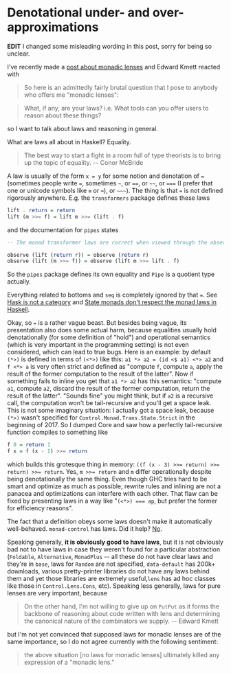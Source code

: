 # Denotational under- and over-approximations

**EDIT** I changed some misleading wording in this post, sorry for being so unclear.

I've recently made a [post about monadic lenses](https://github.com/effectfully/sketches/tree/master/extensible-monadic-lenses) and Edward Kmett reacted with

> So here is an admittedly fairly brutal question that I pose to anybody who offers me "monadic lenses":

> What, if any, are your laws? i.e. What tools can you offer users to reason about these things?

so I want to talk about laws and reasoning in general.

What are laws all about in Haskell? Equality.

> The best way to start a fight in a room full of type theorists is to bring up the topic of equality. -- Conor McBride

A law is usually of the form `x = y` for some notion and denotation of `=` (sometimes people write `=`, sometimes `~`, or `==`, or `~~`, or `===` (I prefer that one or unicode symbols like `≡` or `≈`), or `~~~`). The thing is that `=` is not defined rigorously anywhere. E.g. the `transformers` package defines these laws

```haskell
lift . return = return
lift (m >>= f) = lift m >>= (lift . f)
```

and the documentation for `pipes` states

```haskell
-- The monad transformer laws are correct when viewed through the observe function:

observe (lift (return r)) = observe (return r)
observe (lift (m >>= f)) = observe (lift m >>= lift . f)
```

So the `pipes` package defines its own equality and `Pipe` is a quotient type actually.

Everything related to bottoms and `seq` is completely ignored by that `=`. See [Hask is not a category](http://math.andrej.com/2016/08/06/hask-is-not-a-category/) and [State monads don't respect the monad laws in Haskell](https://mail.haskell.org/pipermail/haskell/2002-May/009622.html).

Okay, so `=` is a rather vague beast. But besides being vague, its presentation also does some actual harm, because equalities usually hold denotationally (for some definition of "hold") and operational semantics (which is very important in the programming setting) is not even considered, which can lead to true bugs. Here is an example: by default `(*>)` is defined in terms of `(<*>)` like this: `a1 *> a2 = (id <$ a1) <*> a2` and `f <*> a` is very often strict and defined as "compute `f`, compute `a`, apply the result of the former computation to the result of the latter". Now if something fails to inline you get that `a1 *> a2` has this semantics: "compute `a1`, compute `a2`, discard the result of the former computation, return the result of the latter". "Sounds fine" you might think, but if `a2` is a recursive call, the computation won't be tail-recursive and you'll get a space leak. This is not some imaginary situation: I actually got a space leak, because `(*>)` wasn't specified for `Control.Monad.Trans.State.Strict` in the beginning of 2017. So I dumped Core and saw how a perfectly tail-recursive function compiles to something like

```haskell
f 0 = return 1
f x = f (x - 1) >>= return
```

which builds this grotesque thing in memory: `((f (x - 3) >>= return) >>= return) >>= return`. Yes, `m >>= return` and `m` differ operationally despite being denotationally the same thing. Even though GHC tries hard to be smart and optimize as much as possible, rewrite rules and inlining are not a panacea and optimizations can interfere with each other. That flaw can be fixed by presenting laws in a way like "`(<*>) === ap`, but prefer the former for efficiency reasons".

The fact that a definition obeys some laws doesn't make it automatically well-behaved. `monad-control` has laws. Did it help? [No](http://blog.ezyang.com/2012/01/monadbasecontrol-is-unsound/).

Speaking generally, **it is obviously good to have laws**, but it is not obviously bad not to have laws in case they weren't found for a particular abstraction (`Foldable`, `Alternative`, `MonadPlus` -- all these do not have clear laws and they're in `base`, laws for `Random` are not specified, `data-default` has 200k+ downloads, various pretty-printer libraries do not have any laws behind them and yet those libraries are extremely useful,`lens` has ad hoc classes like those in `Control.Lens.Cons`, etc). Speaking less generally, laws for pure lenses are very important, because

> On the other hand, I'm not willing to give up on `PutPut` as it forms the backbone of reasoning about code written with lens and determining the canonical nature of the combinators we supply. -- Edward Kmett

but I'm not yet convinced that supposed laws for monadic lenses are of the same importance, so I do not agree currently with the following sentiment:

> the above situation [no laws for monadic lenses] ultimately killed any expression of a "monadic lens."
